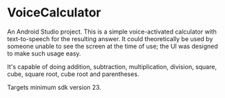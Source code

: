 # VoiceCalculator

An Android Studio project.  This is a simple voice-activated calculator with text-to-speech for the resulting answer.  It could theoretically be used by someone unable to see the screen at the time of use; the UI was designed to make such usage easy.

It's capable of doing addition, subtraction, multiplication, division, square, cube, square root, cube root and parentheses.

Targets minimum sdk version 23.
